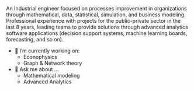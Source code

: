 
An Industrial engineer focused on processes improvement in organizations through mathematical, data, statistical, simulation, and business modeling. Professional experience with projects for the public-private sector in the last 8 years, leading teams to provide solutions through advanced analytics software applications (decision support systems, machine learning boards, forecasting, and so on). 

- 🔭 I’m currently working on:
  - Econophysics
  - Graph & Network theory
- 💬 Ask me about ...
  - Mathematical modeling
  - Advanced Analytics
<!--
**dafmedinama/dafmedinama** is a ✨ _special_ ✨ repository because its `README.md` (this file) appears on your GitHub profile.

An Industrial engineer focused on processes improvement in organizations through mathematical, data, statistical, simulation, and business modeling. Professional experience with projects for the public-private sector in the last 8 years, leading teams to provide solutions through advanced analytics software applications (decision support systems, machine learning boards, forecasting, and so on). 

- 🔭 I’m currently working on:
  - Econophysics
  - Graph & Network theory
- 💬 Ask me about ...
  - Mathematical modeling
  - Advanced Analytics

